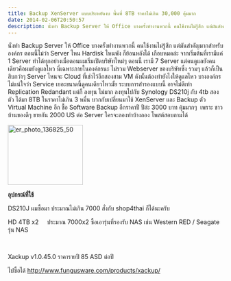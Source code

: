 ```yaml
---
title: Backup XenServer แบบประหยัดงบ พื้นที่ 8TB ราคาไม่เกิน 30,000 คุ้มมาก
date: 2014-02-06T20:50:57
description: นั่งทำ Backup Server ให้ Office บางครั้งทำงานพวกนี้ คนใช้งานไม่รู้สึก แต่มันสำคัญมากสำหรับองค์กร ตอนนี้ไม่ว่า Server ไหน Hardisk ไหนพัง ก็ย้อนหลังได้ เกือบหมดล่ะ จากเริ่มต้นที่เรามีแค่ 1 Server ทำได้ท
---
```


นั่งทำ Backup Server ให้ Office บางครั้งทำงานพวกนี้ คนใช้งานไม่รู้สึก แต่มันสำคัญมากสำหรับองค์กร<wbr /> ตอนนี้ไม่ว่า Server ไหน Hardisk ไหนพัง ก็ย้อนหลังได้ เกือบหมดล่ะ จากเริ่มต้นที่เรามีแค่ 1 Server ทำได้ทุกอย่างเมื่อตอนผมเริ่มเปิดบริษัทใหม่ๆ ตอนนี้ เรามี 7 Server แต่คนดูแลยังคนเดียวคือผมยั<wbr />งดูแลไหว นี่เฉพาะภายในองค์กรนะ ไม่รวม Webserver ของบริษัทซึ่ง รวมๆ แล้วก็เป็นสิบกว่าๆ Server ไหนจะ Cloud ที่เช่าไว้อีกสองสาม VM ดังนั้นต้องทำยังไงให้ดูแลไ<wbr />หว บางองค์กรไม่แน่ใจว่า Service เยอะขนาดนี้ดูคนเดียวไหวมั้<wbr />ย ระบบการสำรองแบบนี้ อาจไม่ดีเท่า Replication Redandant แต่ก็ ลงทุน ไม่มาก ลงทุนไปกับ Synology DS210j กับ 4tb สอง ตัว ได้มา 8TB ในราคาไม่เกิน 3 หมื่น บวกกับเปลี่ยนมาใช้ XenServer และ Backup ตัว Virtual Machine อีก ชื้อ Software Backup อีกราคาปี ปีล่ะ 3000 บาท คุ้มมากๆ  เพราะ ชาวบ้านของดีๆ ขายกัน 2000 US ต่อ Server ใครจะลองทำบ้างลอง โพสต์สอบถามได้

<img class="alignnone size-full wp-image-68" alt="er_photo_136825_50" src="http://www.greanapp.com/wp-content/uploads/2014/02/er_photo_136825_50.jpg" width="175" height="140" />

<strong>อุปกรณ์ที่ใช้</strong>

DS210J ผมซื้อมา ประมาณไม่เกิน 7000 สั่งกับ shop4thai ก็ได้นะครับ

HD 4TB x2     ประมาณ 7000x2 ซื้อเอารุ่นที่รองรับ NAS เช่น Western RED / Seagate รุ่น NAS

&nbsp;

Xackup v1.0.45.0 ราคารายปี 85 ASD ต่อปี

ไปซื้อได้ http://www.fungusware.com/products/xackup/

&nbsp;
